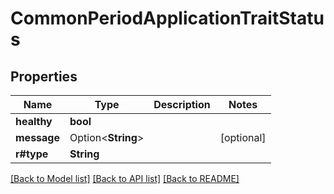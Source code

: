 # CommonPeriodApplicationTraitStatus

## Properties

Name | Type | Description | Notes
------------ | ------------- | ------------- | -------------
**healthy** | **bool** |  | 
**message** | Option<**String**> |  | [optional]
**r#type** | **String** |  | 

[[Back to Model list]](../README.md#documentation-for-models) [[Back to API list]](../README.md#documentation-for-api-endpoints) [[Back to README]](../README.md)



